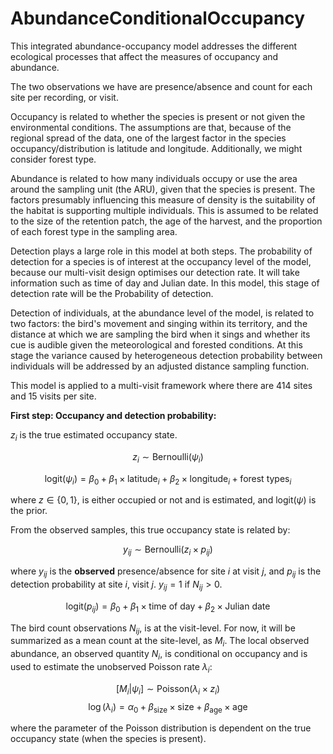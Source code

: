 # AbundanceConditionalOccupancy

This integrated abundance-occupancy model addresses the different ecological processes that affect the measures of occupancy and abundance.

The two observations we have are presence/absence and count for each site per recording, or visit.

Occupancy is related to whether the species is present or not given the environmental conditions. The assumptions are that, because of the regional spread of the data, one of the largest factor in the species occupancy/distribution is latitude and longitude. Additionally, we might consider forest type.

Abundance is related to how many individuals occupy or use the area around the sampling unit (the ARU), given that the species is present. The factors presumably influencing this measure of density is the suitability of the habitat is supporting multiple individuals. This is assumed to be related to the size of the retention patch, the age of the harvest, and the proportion of each forest type in the sampling area.

Detection plays a large role in this model at both steps. The probability of detection for a species is of interest at the occupancy level of the model, because our multi-visit design optimises our detection rate. It will take information such as time of day and Julian date. In this model, this stage of detection rate will be the Probability of detection.

Detection of individuals, at the abundance level of the model, is related to two factors: the bird's movement and singing within its territory, and the distance at which we are sampling the bird when it sings and whether its cue is audible given the meteorological and forested conditions. At this stage the variance caused by heterogeneous detection probability between individuals will be addressed by an adjusted distance sampling function.

This model is applied to a multi-visit framework where there are 414 sites and 15 visits per site.

**First step: Occupancy and detection probability:**

$z_i$ is the true estimated occupancy state.

$$
z_i \sim \text{Bernoulli}(\psi_i)
$$

$$
\text{logit}(\psi_i) = \beta_0 + \beta_1 \times \text{latitude}_i + \beta_2 \times \text{longitude}_i + \text{forest types}_i
$$

where $z \in \{0, 1\}$, is either occupied or not and is estimated, and $\text{logit}(\psi)$ is the prior.

From the observed samples, this true occupancy state is related by:

$$
y_{ij} \sim \text{Bernoulli}(z_i \times p_{ij})
$$

where $y_{ij}$ is the **observed** presence/absence for site $i$ at visit $j$, and $p_{ij}$ is the detection probability at site $i$, visit $j$. $y_{ij} = 1$ if $N_{ij} > 0$.

$$
\text{logit}(p_{ij}) = \beta_0 + \beta_1 \times \text{time of day} + \beta_2 \times \text{Julian date}
$$

The bird count observations $N_{ij}$, is at the visit-level. For now, it will be summarized as a mean count at the site-level, as $M_i$. The local observed abundance, an observed quantity $N_i$, is conditional on occupancy and is used to estimate the unobserved Poisson rate $\lambda_i$:

$$
[M_i | \psi_i] \sim \text{Poisson}(\lambda_i \times z_i)
$$
$$
\log(\lambda_i) = \alpha_0 + \beta_{\text{size}} \times \text{size} + \beta_{\text{age}} \times \text{age}
$$

where the parameter of the Poisson distribution is dependent on the true occupancy state (when the species is present).
